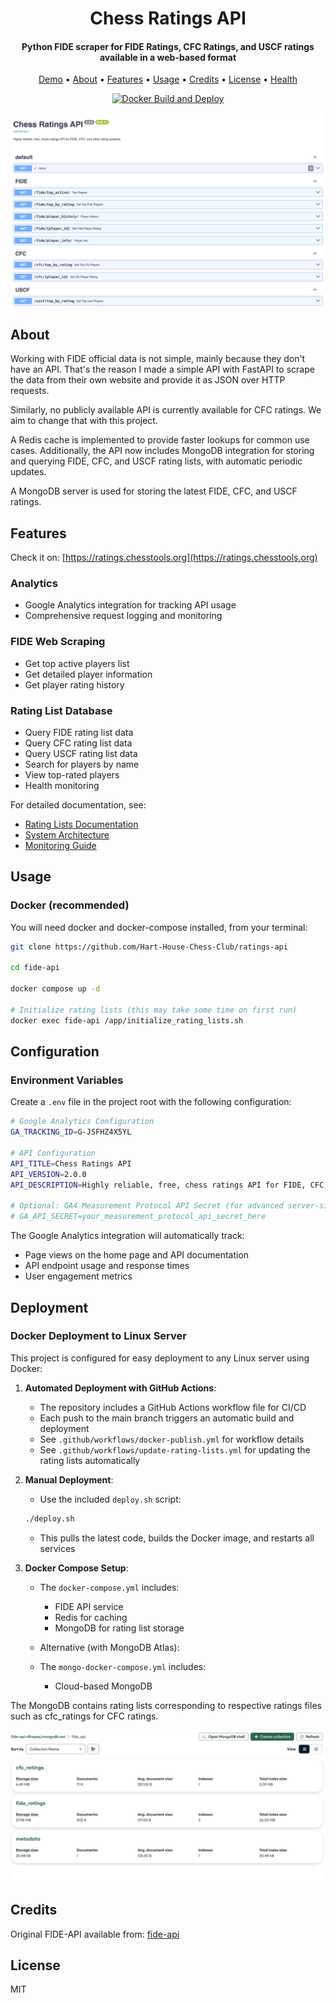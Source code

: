 <h1 align="center">
  Chess Ratings API
</h1>

<h4 align="center">Python FIDE scraper for FIDE Ratings, CFC Ratings, and USCF ratings available in a web-based format</h4>

<p align="center">
   <a href="https://api.chesstools.org">Demo</a> •
   <a href="#about">About</a> •
   <a href="#features">Features</a> •
   <a href="#usage">Usage</a> •
   <a href="#credits">Credits</a> •
   <a href="#license">License</a> •
   <a href="https://api.chesstools.org/health">Health</a>
</p>

<p align="center">
   <a href="https://github.com/Hart-House-Chess-Club/ratings-api/actions/workflows/docker-publish.yml">
      <img src="https://github.com/Hart-House-Chess-Club/ratings-api/actions/workflows/docker-publish.yml/badge.svg" alt="Docker Build and Deploy">
   </a>
</p>


![screenshot](docs/chess-ratings-api.png)

## About

Working with FIDE official data is not simple, mainly because they don't have an API. That's the reason I made a simple API with FastAPI to scrape the data from their own website and provide it as JSON over HTTP requests.

Similarly, no publicly available API is currently available for CFC ratings. We aim to change that with this project.

A Redis cache is implemented to provide faster lookups for common use cases. Additionally, the API now includes MongoDB integration for storing and querying FIDE, CFC, and USCF rating lists, with automatic periodic updates. 

A MongoDB server is used for storing the latest FIDE, CFC, and USCF ratings. 

## Features

Check it on:
[https://ratings.chesstools.org](https://ratings.chesstools.org)

### Analytics
- Google Analytics integration for tracking API usage
- Comprehensive request logging and monitoring

### FIDE Web Scraping
- Get top active players list
- Get detailed player information
- Get player rating history

### Rating List Database
- Query FIDE rating list data
- Query CFC rating list data
- Query USCF rating list data
- Search for players by name
- View top-rated players
- Health monitoring

For detailed documentation, see:
- [Rating Lists Documentation](docs/rating_lists.md)
- [System Architecture](docs/system_architecture.md)
- [Monitoring Guide](docs/monitoring_guide.md)

## Usage

### Docker (recommended)

You will need docker and docker-compose installed, from your terminal:

```sh
git clone https://github.com/Hart-House-Chess-Club/ratings-api

cd fide-api

docker compose up -d

# Initialize rating lists (this may take some time on first run)
docker exec fide-api /app/initialize_rating_lists.sh

```

## Configuration

### Environment Variables

Create a `.env` file in the project root with the following configuration:

```bash
# Google Analytics Configuration  
GA_TRACKING_ID=G-JSFHZ4X5YL

# API Configuration
API_TITLE=Chess Ratings API
API_VERSION=2.0.0
API_DESCRIPTION=Highly reliable, free, chess ratings API for FIDE, CFC, and other rating systems.

# Optional: GA4 Measurement Protocol API Secret (for advanced server-side tracking)
# GA_API_SECRET=your_measurement_protocol_api_secret_here
```

The Google Analytics integration will automatically track:
- Page views on the home page and API documentation
- API endpoint usage and response times
- User engagement metrics

## Deployment

### Docker Deployment to Linux Server

This project is configured for easy deployment to any Linux server using Docker:

1. **Automated Deployment with GitHub Actions**:
   - The repository includes a GitHub Actions workflow file for CI/CD
   - Each push to the main branch triggers an automatic build and deployment
   - See `.github/workflows/docker-publish.yml` for workflow details
   - See `.github/workflows/update-rating-lists.yml` for updating the rating lists automatically

2. **Manual Deployment**:
   - Use the included `deploy.sh` script:
   ```sh
   ./deploy.sh
   ```
   - This pulls the latest code, builds the Docker image, and restarts all services

3. **Docker Compose Setup**:
   - The `docker-compose.yml` includes:
     - FIDE API service
     - Redis for caching
     - MongoDB for rating list storage

   - Alternative (with MongoDB Atlas): 
   - The `mongo-docker-compose.yml` includes:
      - Cloud-based MongoDB
   

The MongoDB contains rating lists corresponding to respective ratings files such as cfc_ratings for CFC ratings.

![screenshot](docs/mongo.png)


## Credits

Original FIDE-API available from: [fide-api](https://github.com/cassiofb-dev/fide-api/)

## License

MIT

